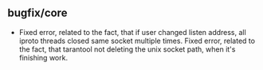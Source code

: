 ## bugfix/core

 * Fixed error, related to the fact, that if user changed listen address,
   all iproto threads closed same socket multiple times.
   Fixed error, related to the fact, that tarantool not deleting the unix
   socket path, when it's finishing work.
